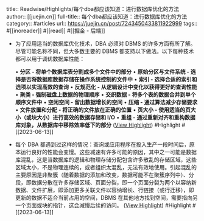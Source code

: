title:: Readwise/Highlights/每个dba都应该知道：进行数据库优化的方法
author:: [[juejin.cn]]
full-title:: 每个dba都应该知道：进行数据库优化的方法
category:: #articles
url:: https://juejin.cn/post/7243450433811922999
tags:: #[[inoreader]] #[[read]] #[[掘金 - 后端]]
- 为了应用适当的数据库优化技术，DBA 必须对 DBMS 的许多方面有所了解。尽管可能名称不同，但大多数主要的 DBMS 都支持以下做法。以下每种技术都可以用于调优数据库性能：
  
  •   **分区 - 将单个数据库表分割成多个文件中的部分**
  •   **原始分区与文件系统 - 选择是否将数据库数据存储在操作系统控制的文件中**
  •   **索引 - 选择合适的索引和选项以实现高效的查询**
  •   **反规范化 - 从逻辑设计中变化以获得更好的查询性能**
  •   **聚类 - 强制磁盘上数据的物理顺序**
  •   **交织数据 - 将多个表的数据合并到单个顺序文件中**
  •   **空闲空间 - 留出数据增长的空间**
  •   **压缩 - 通过算法减少存储要求**
  •   **文件放置和分配 - 将正确的文件放在正确的位置**
  •   **页大小 - 使用适当的页大小（或块大小）进行高效的数据存储和 I/O**
  •   **重组 - 通过重新对齐和重构数据库对象，从数据库中移除效率低下的部分** ([View Highlight](https://read.readwise.io/read/01h2snt1tps1c4q4qc9bmg3bm9)) #Highlight #[[2023-06-13]]
- 每个 DBA 都遇到过这样的情况：查询或应用程序在投入生产一段时间后，原本运行良好的性能会变慢。这些减速有许多可能的原因，其中之一可能是数据库混乱，这是当数据库的逻辑和物理存储分配包含许多散乱的存储区域，这些区域太小，不是物理连续的，或者组织太混乱，无法有效地使用。引起混乱的主要原因是非聚簇（随着数据的添加和改变，数据可能不在聚簇序列中）、分段，即数据分散在许多存储区域、页面分裂，即一个页面分裂为两个以容纳新数据、文件扩展，即添加更多关联文件以容纳增长、行链接（或行迁移），即更新的数据不适合当前占用的空间，DBMS 在其他地方找到空间，需要指向另一个页面或块的指针，这会减慢后续的访问。 ([View Highlight](https://read.readwise.io/read/01h2sntw4kj3g4353caqmeenc4)) #Highlight #[[2023-06-13]]